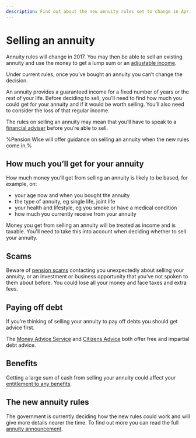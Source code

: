```yaml
---
description: Find out about the new annuity rules set to change in April 2017.
---
```


# Selling an annuity

Annuity rules will change in 2017. You may then be able to sell an existing annuity and use the money to get a lump sum or an [adjustable income](/adjustable-income).

Under current rules, once you’ve bought an annuity you can’t change the decision.

An annuity provides a guaranteed income for a fixed number of years or the rest of your life. Before deciding to sell, you’ll need to find how much you could get for your annuity and if it would be worth selling. You’ll also need to consider the loss of that regular income.

The rules on selling an annuity may mean that you’ll have to speak to a [financial adviser](/financial-advice) before you’re able to sell.

%Pension Wise will offer guidance on selling an annuity when the new rules come in.%

## How much you’ll get for your annuity

How much money you’ll get from selling an annuity is likely to be based, for example, on:

  * your age now and when you bought the annuity
  * the type of annuity, eg single life, joint life
  * your health and lifestyle, eg you smoke or have a medical condition
  * how much you currently receive from your annuity

Money you get from selling an annuity will be treated as income and is taxable. You'll need to take this into account when deciding whether to sell your annuity.

## Scams

Beware of [pension scams](/scams) contacting you unexpectedly about selling your annuity, or an investment or business opportunity that you’ve not spoken to them about before. You could lose all your money and face taxes and extra fees.

## Paying off debt

If you’re thinking of selling your annuity to pay off debts you should get advice first.

The [Money Advice Service](https://www.moneyadviceservice.org.uk/en) and [Citizens Advice](http://www.citizensadvice.org.uk/) both offer free and impartial debt advice.

## Benefits

Getting a large sum of cash from selling your annuity could affect your [entitlement to any benefits](/benefits#selling-an-annuity).

## The new annuity rules

The government is currently deciding how the new rules could work and will give more details nearer the time. To find out more you can read the full [annuity announcement](https://www.gov.uk/government/news/pension-freedoms-to-be-extended-to-people-with-annuities).
